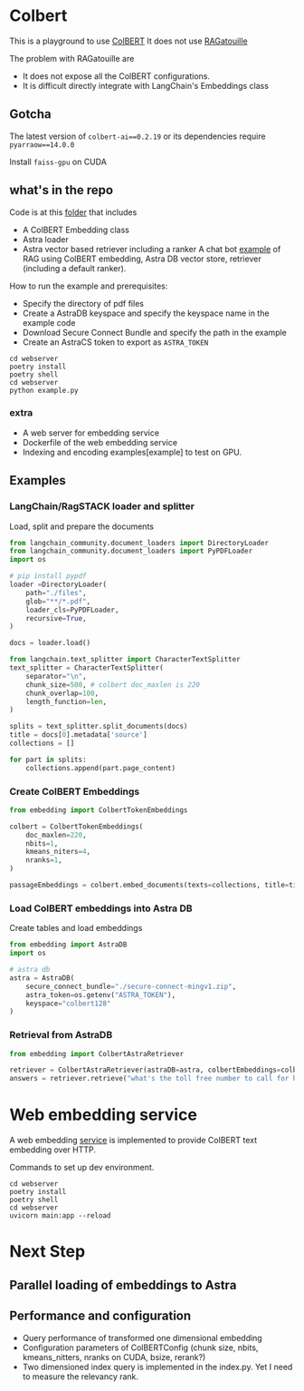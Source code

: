 # Colbert

This is a playground to use [ColBERT](https://github.com/stanford-futuredata/ColBERT)
It does not use [RAGatouille](https://github.com/bclavie/RAGatouille)

The problem with RAGatouille are
* It does not expose all the ColBERT configurations.
* It is difficult directly integrate with LangChain's Embeddings class

## Gotcha
The latest version of `colbert-ai==0.2.19` or its dependencies require `pyarraow==14.0.0`

Install `faiss-gpu` on CUDA


## what's in the repo
Code is at this [folder](webserver/webserver/embedding) that includes
* A ColBERT Embedding class
* Astra loader
* Astra vector based retriever including a ranker
A chat bot [example](webserver/webserver/example.py) of RAG using ColBERT embedding, Astra DB vector store, retriever (including a default ranker).

How to run the example and prerequisites:
* Specify the directory of pdf files
* Create a AstraDB keyspace and specify the keyspace name in the example code
* Download Secure Connect Bundle and specify the path in the example
* Create an AstraCS token to export as `ASTRA_TOKEN`

```
cd webserver
poetry install
poetry shell
cd webserver
python example.py
```

### extra
* A web server for embedding service
* Dockerfile of the web embedding service
* Indexing and encoding examples[example] to test on GPU.

## Examples

### LangChain/RagSTACK loader and splitter

Load, split and prepare the documents

```python
from langchain_community.document_loaders import DirectoryLoader
from langchain_community.document_loaders import PyPDFLoader
import os

# pip install pypdf
loader =DirectoryLoader(
    path="./files",
    glob="**/*.pdf",
    loader_cls=PyPDFLoader,
    recursive=True,
)

docs = loader.load()

from langchain.text_splitter import CharacterTextSplitter
text_splitter = CharacterTextSplitter(
    separator="\n",
    chunk_size=500, # colbert doc_maxlen is 220
    chunk_overlap=100,
    length_function=len,
)

splits = text_splitter.split_documents(docs)
title = docs[0].metadata['source']
collections = []

for part in splits:
    collections.append(part.page_content)
```

### Create ColBERT Embeddings

```python
from embedding import ColbertTokenEmbeddings

colbert = ColbertTokenEmbeddings(
    doc_maxlen=220,
    nbits=1,
    kmeans_niters=4,
    nranks=1,
)

passageEmbeddings = colbert.embed_documents(texts=collections, title=title)
```

### Load ColBERT embeddings into Astra DB
Create tables and load embeddings

```python
from embedding import AstraDB
import os

# astra db
astra = AstraDB(
    secure_connect_bundle="./secure-connect-mingv1.zip",
    astra_token=os.getenv("ASTRA_TOKEN"),
    keyspace="colbert128"
)
```

### Retrieval from AstraDB

```python
from embedding import ColbertAstraRetriever

retriever = ColbertAstraRetriever(astraDB=astra, colbertEmbeddings=colbert)
answers = retriever.retrieve("what's the toll free number to call for help?")
```


# Web embedding service

A web embedding [service](webserver/webserver) is implemented to provide ColBERT text embedding over HTTP.

Commands to set up dev environment.
```
cd webserver
poetry install
poetry shell
cd webserver
uvicorn main:app --reload
```

# Next Step
## Parallel loading of embeddings to Astra

## Performance and configuration
* Query performance of transformed one dimensional embedding
* Configuration parameters of ColBERTConfig (chunk size, nbits, kmeans_nitters, nranks on CUDA, bsize, rerank?)
* Two dimensioned index query is implemented in the index.py. Yet I need to measure the relevancy  rank.
